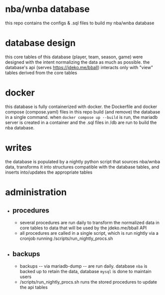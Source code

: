 # nba/wnba database
this repo contains the configs & .sql files to build my nba/wnba database

# database design
this core tables of this database (player, team, season, game) were designed with the intent normalizing the data as much as possible. the database's api (serves https://jdeko.me/bball) interacts only with "view" tables derived from the core tables

# docker
this database is fully containerized with docker. the Dockerfile and docker compose (compose.yaml) files in this repo build (and remove) the database in a single command. when `docker compose up --build` is run, the mariadb server is created in a container and the .sql files in /db are run to build the nba database.

# writes
the database is populated by a nightly python script that sources nba/wnba data, transforms it into structures compatible with the database tables, and inserts into/updates the appropriate tables

# administration
- ## procedures
    - several procedures are run daily to transform the normalized data in core tables to data that will be used by the jdeko.me/bball API
    - all procedures are called in a single script, which is run nightly via a cronjob running /scripts/run_nightly_procs.sh
- ## backups
    - backups -- via mariadb-dump -- are run daily. database `nba` is backed up to retain the data, database `mysql` is done to maintain users
    - /scripts/run_nightly_procs.sh runs the stored procedures to update the api tables